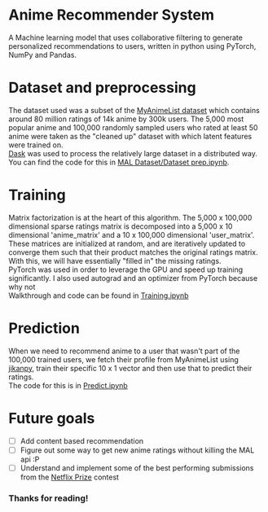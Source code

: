 # Anime Recommender System
 A Machine learning model that uses collaborative filtering to generate personalized recommendations to users, written in python using PyTorch, NumPy and Pandas.

# Dataset and preprocessing
The dataset used was a subset of the [MyAnimeList dataset](https://www.kaggle.com/azathoth42/myanimelist) which contains around 80 million ratings of 14k anime by 300k users. The 5,000 most popular anime and 100,000 randomly sampled users who rated at least 50 anime were taken as the "cleaned up" dataset with which latent features were trained on. <br>
[Dask](https://dask.org) was used to process the relatively large dataset in a distributed way. <br>
You can find the code for this in [MAL Dataset/Dataset prep.ipynb](https://github.com/greenfish8090/Anime-Recommender-System/blob/main/MAL%20Dataset/Dataset%20prep.ipynb).

# Training
Matrix factorization is at the heart of this algorithm. The 5,000 x 100,000 dimensional sparse ratings matrix is decomposed into a 5,000 x 10 dimensional 'anime_matrix' and a 10 x 100,000 dimensional 'user_matrix'. These matrices are initialized at random, and are iteratively updated to converge them such that their product matches the original ratings matrix. With this, we will have essentially "filled in" the missing ratings. <br>
PyTorch was used in order to leverage the GPU and speed up training significantly. I also used autograd and an optimizer from PyTorch because why not <br>
Walkthrough and code can be found in [Training.ipynb](https://github.com/greenfish8090/Anime-Recommender-System/blob/main/Training.ipynb)

# Prediction
When we need to recommend anime to a user that wasn't part of the 100,000 trained users, we fetch their profile from MyAnimeList using [jikanpy](https://github.com/abhinavk99/jikanpy), train their specific 10 x 1 vector and then use that to predict their ratings.<br>
The code for this is in [Predict.ipynb](https://github.com/greenfish8090/Anime-Recommender-System/blob/main/Predict.ipynb)

# Future goals
- [ ] Add content based recommendation
- [ ] Figure out some way to get new anime ratings without killing the MAL api :P
- [ ] Understand and implement some of the best performing submissions from the [Netflix Prize](https://en.wikipedia.org/wiki/Netflix_Prize) contest

### Thanks for reading!
